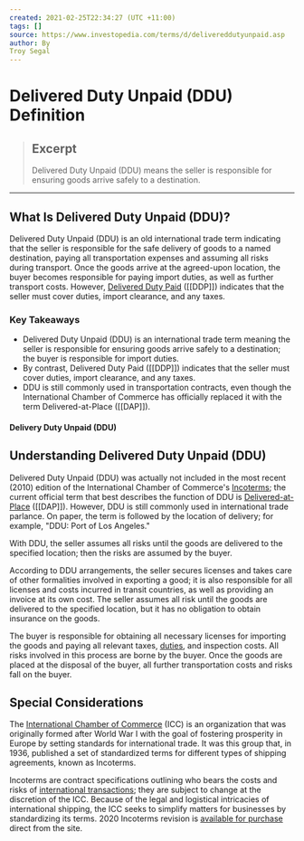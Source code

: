 ```yaml
---
created: 2021-02-25T22:34:27 (UTC +11:00)
tags: []
source: https://www.investopedia.com/terms/d/delivereddutyunpaid.asp
author: By
Troy Segal
---
```


# Delivered Duty Unpaid (DDU) Definition

> ## Excerpt
> Delivered Duty Unpaid (DDU) means the seller is responsible for ensuring goods arrive safely to a destination.

---
## What Is Delivered Duty Unpaid (DDU)?

Delivered Duty Unpaid (DDU) is an old international trade term indicating that the seller is responsible for the safe delivery of goods to a named destination, paying all transportation expenses and assuming all risks during transport. Once the goods arrive at the agreed-upon location, the buyer becomes responsible for paying import duties, as well as further transport costs. However, [Delivered Duty Paid](https://www.investopedia.com/terms/d/delivery-duty-paid.asp) ([[DDP]]) indicates that the seller must cover duties, import clearance, and any taxes.

### Key Takeaways

-   Delivered Duty Unpaid (DDU) is an international trade term meaning the seller is responsible for ensuring goods arrive safely to a destination; the buyer is responsible for import duties.
-   By contrast, Delivered Duty Paid ([[DDP]]) indicates that the seller must cover duties, import clearance, and any taxes.
-   DDU is still commonly used in transportation contracts, even though the International Chamber of Commerce has officially replaced it with the term Delivered-at-Place ([[DAP]]).

#### Delivery Duty Unpaid (DDU)

## Understanding Delivered Duty Unpaid (DDU)

Delivered Duty Unpaid (DDU) was actually not included in the most recent (2010) edition of the International Chamber of Commerce's [Incoterms](https://www.investopedia.com/terms/i/incoterms.asp); the current official term that best describes the function of DDU is [Delivered-at-Place](https://www.investopedia.com/terms/d/delivered-place-dap.asp) ([[DAP]]). However, DDU is still commonly used in international trade parlance. On paper, the term is followed by the location of delivery; for example, "DDU: Port of Los Angeles." 

With DDU, the seller assumes all risks until the goods are delivered to the specified location; then the risks are assumed by the buyer.

According to DDU arrangements, the seller secures licenses and takes care of other formalities involved in exporting a good; it is also responsible for all licenses and costs incurred in transit countries, as well as providing an invoice at its own cost. The seller assumes all risk until the goods are delivered to the specified location, but it has no obligation to obtain insurance on the goods. 

The buyer is responsible for obtaining all necessary licenses for importing the goods and paying all relevant taxes, [duties](https://www.investopedia.com/terms/d/duty.asp), and inspection costs. All risks involved in this process are borne by the buyer. Once the goods are placed at the disposal of the buyer, all further transportation costs and risks fall on the buyer.

## Special Considerations

The [International Chamber of Commerce](https://www.investopedia.com/terms/i/international-chamber-of-commerce-icc.asp) (ICC) is an organization that was originally formed after World War I with the goal of fostering prosperity in Europe by setting standards for international trade. It was this group that, in 1936, published a set of standardized terms for different types of shipping agreements, known as Incoterms.

Incoterms are contract specifications outlining who bears the costs and risks of [international transactions](https://www.investopedia.com/insights/what-is-international-trade/); they are subject to change at the discretion of the ICC. Because of the legal and logistical intricacies of international shipping, the ICC seeks to simplify matters for businesses by standardizing its terms. 2020 Incoterms revision is [available for purchase](https://2go.iccwbo.org/incoterms-2020-eng-config+book_version-eBook) direct from the site.
